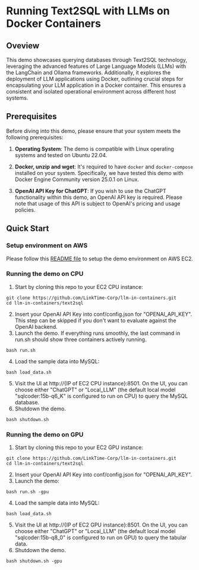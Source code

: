 # Running Text2SQL with LLMs on Docker Containers
## Oveview
This demo showcases querying databases through Text2SQL technology, leveraging the advanced features of Large Language Models (LLMs) with the LangChain and Ollama frameworks. Additionally, it explores the deployment of LLM applications using Docker, outlining crucial steps for encapsulating your LLM application in a Docker container. This ensures a consistent and isolated operational environment across different host systems.

## Prerequisites
Before diving into this demo, please ensure that your system meets the following prerequisites:
1. **Operating System**: The demo is compatible with Linux operating systems and tested on Ubuntu 22.04.

2. **Docker, unzip and wget**: It's required to have `docker` and `docker-compose` installed on your system. Specifically, we have tested this demo with Docker Engine Community version 25.0.1 on Linux. 

3. **OpenAI API Key for ChatGPT**: If you wish to use the ChatGPT functionality within this demo, an OpenAI API key is required. Please note that usage of this API is subject to OpenAI's pricing and usage policies.

## Quick Start
### Setup environment on AWS
Please follow this [README file](../env-setup/aws/ubuntu-22.04/README.md) to setup the demo environment on AWS EC2.

### Running the demo on CPU
1. Start by cloning this repo to your EC2 CPU instance:
```
git clone https://github.com/LinkTime-Corp/llm-in-containers.git
cd llm-in-containers/text2sql
```
2. Insert your OpenAI API Key into conf/config.json for "OPENAI_API_KEY". This step can be skipped if you don't want to evaluate against the OpenAI backend.
3. Launch the demo. If everything runs smoothly, the last command in run.sh should show three containers actively running.
```
bash run.sh
```
4. Load the sample data into MySQL:
```
bash load_data.sh
```
5. Visit the UI at http://{IP of EC2 CPU instance}:8501. On the UI, you can choose either "ChatGPT" or "Local_LLM" (the default local model "sqlcoder:15b-q6_K" is configured to run on CPU) to query the MySQL database.
6. Shutdown the demo.
```
bash shutdown.sh
```

### Running the demo on GPU
1. Start by cloning this repo to your EC2 GPU instance:
```
git clone https://github.com/LinkTime-Corp/llm-in-containers.git
cd llm-in-containers/text2sql
```
2. Insert your OpenAI API Key into conf/config.json for "OPENAI_API_KEY". 
3. Launch the demo:
```
bash run.sh -gpu
```
4. Load the sample data into MySQL:
```
bash load_data.sh
```
5. Visit the UI at http://{IP of EC2 GPU instance}:8501. On the UI, you can choose either "ChatGPT" or "Local_LLM" (the default local model "sqlcoder:15b-q8_0" is configured to run on GPU) to query the tabular data.
6. Shutdown the demo.
```
bash shutdown.sh -gpu
```
